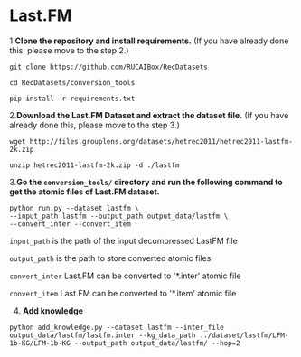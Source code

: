 # Last.FM

1.**Clone the repository and install requirements.** 
(If you have already done this, please move to the step 2.)

```
git clone https://github.com/RUCAIBox/RecDatasets

cd RecDatasets/conversion_tools

pip install -r requirements.txt
```

2.**Download the Last.FM Dataset and extract the dataset file.**
(If you have already done this, please move to the step 3.)

```
wget http://files.grouplens.org/datasets/hetrec2011/hetrec2011-lastfm-2k.zip

unzip hetrec2011-lastfm-2k.zip -d ./lastfm
```

3.**Go the ``conversion_tools/`` directory 
and run the following command to get the atomic files of Last.FM dataset.**

```
python run.py --dataset lastfm \
--input_path lastfm --output_path output_data/lastfm \
--convert_inter --convert_item
```

`input_path` is the path of the input decompressed LastFM file

`output_path` is the path to store converted atomic files

 `convert_inter` Last.FM can be converted to '*.inter' atomic file

`convert_item` Last.FM can be converted to '*.item' atomic file

4. **Add knowledge**
```
python add_knowledge.py --dataset lastfm --inter_file output_data/lastfm/lastfm.inter --kg_data_path ../dataset/lastfm/LFM-1b-KG/LFM-1b-KG --output_path output_data/lastfm/ --hop=2
```